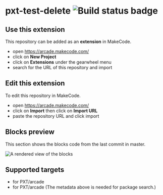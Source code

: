 # pxt-test-delete ![Build status badge](https://github.com/abchatra/pxt-test-delete/workflows/MakeCode/badge.svg)



## Use this extension

This repository can be added as an **extension** in MakeCode.

* open https://arcade.makecode.com/
* click on **New Project**
* click on **Extensions** under the gearwheel menu
* search for the URL of this repository and import

## Edit this extension

To edit this repository in MakeCode.

* open https://arcade.makecode.com/
* click on **Import** then click on **Import URL**
* paste the repository URL and click import

## Blocks preview

This section shows the blocks code from the last commit in master.

![A rendered view of the blocks](https://github.com/abchatra/pxt-test-delete/raw/master/.makecode/blocks.png)

## Supported targets

* for PXT/arcade
* for PXT/arcade
(The metadata above is needed for package search.)

